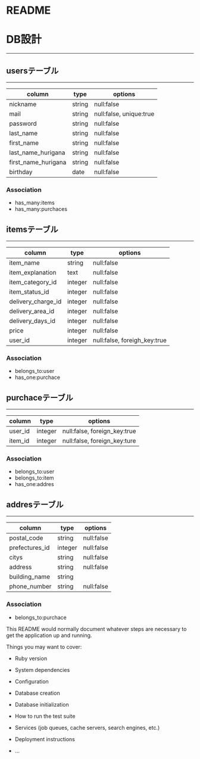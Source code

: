 # README

# DB設計
---

## usersテーブル
---
|column|type|options|
|---|---|---|
|nickname|string|null:false|
|mail|string|null:false, unique:true|
|password|string|null:false|
|last_name|string|null:false|
|first_name|string|null:false|
|last_name_hurigana|string|null:false|
|first_name_hurigana|string|null:false|
|birthday|date|null:false|

### Association
- has_many:items
- has_many:purchaces

## itemsテーブル
---
|column|type|options|
|---|---|---|
|item_name|string|null:false|
|item_explanation|text|null:false|
|item_category_id|integer|null:false|
|item_status_id|integer|null:false|
|delivery_charge_id|integer|null:false|
|delivery_area_id|integer|null:false|
|delivery_days_id|integer|null:false|
|price|integer|null:false|
|user_id|integer|null:false, foreigh_key:true|

### Association
- belongs_to:user
- has_one:purchace

## purchaceテーブル
---
|column|type|options|
|---|---|---|
|user_id|integer|null:false, foreign_key:true|
|item_id|integer|null:false, foreign_key:ture|

### Association
- belongs_to:user
- belongs_to:item
- has_one:addres

## addresテーブル
---
|column|type|options|
|---|---|---|
|postal_code|string|null:false|
|prefectures_id|integer|null:false|
|citys|string|null:false|
|address|string|null:false|
|building_name|string||
|phone_number|string|null:false|

### Association
- belongs_to:purchace




This README would normally document whatever steps are necessary to get the
application up and running.

Things you may want to cover:

* Ruby version

* System dependencies

* Configuration

* Database creation

* Database initialization

* How to run the test suite

* Services (job queues, cache servers, search engines, etc.)

* Deployment instructions

* ...
